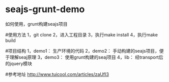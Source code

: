 # seajs-grunt-demo
如何使用，grunt构建seajs项目

#使用方法
1，git clone
2，进入工程目录
3，执行make install
4，执行make build

#项目结构
1，demo1： 生产环境的代码
2，demo2： 手动构建的seajs项目，便于理解seaj原理
3，demo3： 使用grunt构建的seaj项目
4，lib：  经transport后的jquery模块

#参考地址
http://www.tuicool.com/articles/zaUfI3
